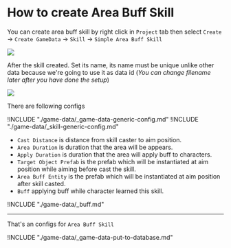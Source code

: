 # How to create Area Buff Skill

You can create area buff skill by right click in `Project` tab then select `Create` → `Create GameData` → `Skill` → `Simple Area Buff Skill`

![](../images/skills/004.png)

After the skill created. Set its name, its name must be unique unlike other data because we're going to use it as data id (*You can change filename later after you have done the setup*)

![](../images/skills/002.png)

There are following configs

!INCLUDE "./game-data/_game-data-generic-config.md"
!INCLUDE "./game-data/_skill-generic-config.md"

- `Cast Distance` is distance from skill caster to aim position.
- `Area Duration` is duration that the area will be appears.
- `Apply Duration` is duration that the area will apply buff to characters.
- `Target Object Prefab` is the prefab which will be instantiated at aim position while aiming before cast the skill.
- `Area Buff Entity` is the prefab which will be instantiated at aim position after skill casted.
- `Buff` applying buff while character learned this skill.

!INCLUDE "./game-data/_buff.md"

* * *

That's an configs for `Area Buff Skill`

!INCLUDE "./game-data/_game-data-put-to-database.md"